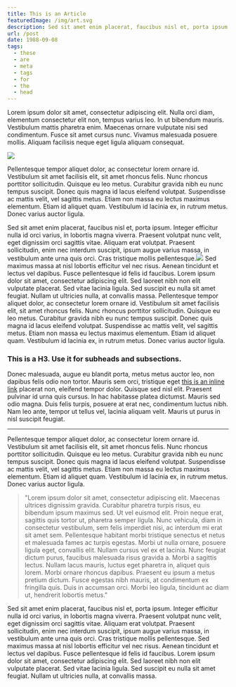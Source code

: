 ```yaml
---
title: This is an Article
featuredImage: /img/art.svg
description: Sed sit amet enim placerat, faucibus nisl et, porta ipsum. Integer efficitur nulla id orci varius, in lobortis magna viverra. Praesent volutpat nunc velit, eget dignissim orci sagittis vitae.
url: /post
date: 1988-09-08
tags:
  - these
  - are
  - meta
  - tags
  - for
  - the
  - head
---
```

<section class="content">
  <p>Lorem ipsum dolor sit amet, consectetur adipiscing elit. Nulla orci diam, elementum consectetur elit non, tempus varius leo. In ut bibendum mauris. Vestibulum mattis pharetra enim. Maecenas ornare vulputate nisi sed condimentum. Fusce sit amet cursus nunc. Vivamus malesuada posuere mollis. Aliquam facilisis neque eget ligula aliquam consequat.</p>
  <img src="/img/art.svg" class="block-image"/>
  <p>Pellentesque tempor aliquet dolor, ac consectetur lorem ornare id. Vestibulum sit amet facilisis elit, sit amet rhoncus felis. Nunc rhoncus porttitor sollicitudin. Quisque eu leo metus. Curabitur gravida nibh eu nunc tempus suscipit. Donec quis magna id lacus eleifend volutpat. Suspendisse ac mattis velit, vel sagittis metus. Etiam non massa eu lectus maximus elementum. Etiam id aliquet quam. Vestibulum id lacinia ex, in rutrum metus. Donec varius auctor ligula.</p>
  <p>Sed sit amet enim placerat, faucibus nisl et, porta ipsum. Integer efficitur nulla id orci varius, in lobortis magna viverra. Praesent volutpat nunc velit, eget dignissim orci sagittis vitae. Aliquam erat volutpat. Praesent sollicitudin, enim nec interdum suscipit, ipsum augue varius massa, in vestibulum ante urna quis orci. Cras tristique mollis pellentesque.<img src="/img/art.svg" class="inline-image"/> Sed maximus massa at nisl lobortis efficitur vel nec risus. Aenean tincidunt et lectus vel dapibus. Fusce pellentesque id felis id faucibus. Lorem ipsum dolor sit amet, consectetur adipiscing elit. Sed laoreet nibh non elit vulputate placerat. Sed vitae lacinia ligula. Sed suscipit eu nulla sit amet feugiat. Nullam ut ultricies nulla, at convallis massa. Pellentesque tempor aliquet dolor, ac consectetur lorem ornare id. Vestibulum sit amet facilisis elit, sit amet rhoncus felis. Nunc rhoncus porttitor sollicitudin. Quisque eu leo metus. Curabitur gravida nibh eu nunc tempus suscipit. Donec quis magna id lacus eleifend volutpat. Suspendisse ac mattis velit, vel sagittis metus. Etiam non massa eu lectus maximus elementum. Etiam id aliquet quam. Vestibulum id lacinia ex, in rutrum metus. Donec varius auctor ligula.</p>
  <h3>This is a H3. Use it for subheads and subsections. </h3>
  <p>Donec malesuada, augue eu blandit porta, metus metus auctor leo, non dapibus felis odio non tortor. Mauris sem orci, tristique eget <a href="/" class="text-link">this is an inline link</a> placerat non, eleifend tempor dolor. Quisque sed nisl elit. Praesent pulvinar id urna quis cursus. In hac habitasse platea dictumst. Mauris sed odio magna. Duis felis turpis, posuere at erat nec, condimentum luctus nibh. Nam leo ante, tempor ut tellus vel, lacinia aliquam velit. Mauris ut purus in nisl suscipit feugiat.</p>
  <hr />
  <p>Pellentesque tempor aliquet dolor, ac consectetur lorem ornare id. Vestibulum sit amet facilisis elit, sit amet rhoncus felis. Nunc rhoncus porttitor sollicitudin. Quisque eu leo metus. Curabitur gravida nibh eu nunc tempus suscipit. Donec quis magna id lacus eleifend volutpat. Suspendisse ac mattis velit, vel sagittis metus. Etiam non massa eu lectus maximus elementum. Etiam id aliquet quam. Vestibulum id lacinia ex, in rutrum metus. Donec varius auctor ligula.</p>
  <blockquote>
    "Lorem ipsum dolor sit amet, consectetur adipiscing elit. Maecenas ultrices dignissim gravida. Curabitur pharetra turpis risus, eu bibendum ipsum maximus sed. Ut vel euismod elit. Proin neque erat, sagittis quis tortor ut, pharetra semper ligula. Nunc vehicula, diam in consectetur vestibulum, sem felis imperdiet nisi, ac interdum mi erat sit amet sem. Pellentesque habitant morbi tristique senectus et netus et malesuada fames ac turpis egestas. Morbi ut nulla ornare, posuere ligula eget, convallis elit. Nullam cursus vel ex et lacinia. Nunc feugiat dictum purus, faucibus malesuada risus gravida a. Morbi a sagittis lectus. Nullam lacus mauris, luctus eget pharetra in, aliquet quis lorem. Morbi ornare rhoncus dapibus. Praesent eu ipsum a metus pretium dictum. Fusce egestas nibh mauris, at condimentum ex fringilla quis. Duis in accumsan orci. Morbi leo ligula, tincidunt ac diam ut, hendrerit lobortis metus."
  </blockquote>
  <p>Sed sit amet enim placerat, faucibus nisl et, porta ipsum. Integer efficitur nulla id orci varius, in lobortis magna viverra. Praesent volutpat nunc velit, eget dignissim orci sagittis vitae. Aliquam erat volutpat. Praesent sollicitudin, enim nec interdum suscipit, ipsum augue varius massa, in vestibulum ante urna quis orci. Cras tristique mollis pellentesque. Sed maximus massa at nisl lobortis efficitur vel nec risus. Aenean tincidunt et lectus vel dapibus. Fusce pellentesque id felis id faucibus. Lorem ipsum dolor sit amet, consectetur adipiscing elit. Sed laoreet nibh non elit vulputate placerat. Sed vitae lacinia ligula. Sed suscipit eu nulla sit amet feugiat. Nullam ut ultricies nulla, at convallis massa.</p>
</section>
